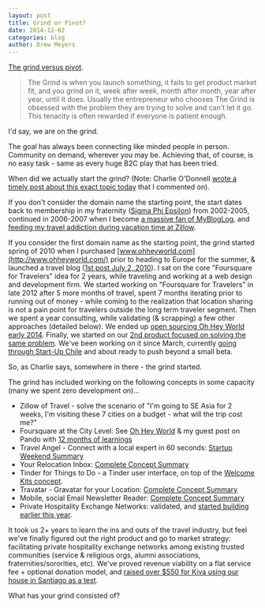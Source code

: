 ```yaml
---
layout: post
title: Grind or Pivot?
date: 2014-12-02
categories: blog
author: Drew Meyers
---
```

[The grind versus pivot](http://avc.com/2014/12/the-grind-vs-the-pivot/).

> The Grind is when you launch something, it fails to get product market fit, and you grind on it, week after week, month after month, year after year, until it does. Usually the entrepreneur who chooses The Grind is obsessed with the problem they are trying to solve and can’t let it go. This tenacity is often rewarded if everyone is patient enough.

I'd say, we are on the grind.

The goal has always been connecting like minded people in person. Community on demand, wherever you may be. Achieving that, of course, is no easy task - same as every huge B2C play that has been tried.

When did we actually start the grind? (Note: Charlie O'Donnell [wrote a timely post about this exact topic today](http://www.thisisgoingtobebig.com/blog/2014/12/2/because-the-domain-makes-it-really-real.html) that I commented on).

If you don't consider the domain name the starting point, the start dates back to membership in my fraternity ([Sigma Phi Epsilon](http://www.horizonapp.co/sigma-phi-epsilon)) from 2002-2005, continued in 2006-2007 when I become [a massive fan of MyBlogLog](http://www.horizonapp.co/blog/mybloglog/), and [feeding my travel addiction during vacation time at Zillow](http://www.drewmeyersinsights.com/2007/12/19/life-away-from-the-us/).

If you consider the first domain name as the starting point, the grind started spring of 2010 when I purchased [www.ohheyworld.com](http://www.ohheyworld.com/) prior to heading to Europe for the summer, & launched a travel blog ([1st post July 2, 2010](http://blog.ohheyworld.com/welcome-to-oh-hey-world-a-blog-devoted-to-backpacking-and-travel-for-gen-x-y/)). I sat on the core "Foursquare for Travelers" idea for 2 years, while traveling and working at a web design and development firm. We started working on "Foursquare for Travelers" in late 2012 after 5 more months of travel, spent 7 months iterating prior to running out of money - while coming to the realization that location sharing is not a pain point for travelers outside the long term traveler segment. Then we spent a year consulting, while validating (& scrapping) a few other approaches (detailed below). We ended up [open sourcing Oh Hey World early 2014](http://www.prweb.com/releases/2014/02/prweb11609447.htm). Finally, we started on our [2nd product focused on solving the same problem](http://www.horizonapp.co/blog/horizon-missed-connections/). We've been working on it since March, currently [going through Start-Up Chile](http://www.horizonapp.co/blog/startup-chile-journey-gen-10/) and about ready to push beyond a small beta.

So, as Charlie says, somewhere in there - the grind started.

The grind has included working on the following concepts in some capacity (many we spent zero development on)...

- Zillow of Travel - solve the scenario of "I'm going to SE Asia for 2 weeks, I'm visiting these 7 cities on a budget - what will the trip cost me?"
- Foursquare at the City Level: See [Oh Hey World](www.ohheyworld) & my guest post on Pando with [12 months of learnings](http://pando.com/2013/10/12/a-tech-startup-recap-12-months-in/)
- Travel Angel - Connect with a local expert in 60 seconds: [Startup Weekend Summary](http://blog.ohheyworld.com/tech-startup-learnings-summary-of-startup-weekend-seattle-travelangel-co/)
- Your Relocation Inbox: [Complete Concept Summary](http://geekestateblog.com/thinking-behind-potential-pivot-oh-hey-world-relocation/)
- Tinder for Things to Do - a Tinder user interface, on top of the [Welcome Kits concept](http://blog.ohheyworld.com/welcome-kits-digital-nomads-southeast-asia/).
- Travatar - Gravatar for your Location: [Complete Concept Summary](http://www.travelstartups.co/travatar-a-travel-business-idea-for-the-taking/)
- Mobile, social Email Newsletter Reader: [Complete Concept Summary](http://www.horizonapp.co/blog/mobile-social-email-newsletter-reader/)
- Private Hospitality Exchange Networks: validated, and [started building earlier this year](http://www.horizonapp.co/blog/horizon-missed-connections/).

It took us 2+ years to learn the ins and outs of the travel industry, but feel we've finally figured out the right product and go to market strategy: facilitating private hospitality exchange networks among existing trusted communities (service & religious orgs, alumni associations, fraternities/sororities, etc). We've proved revenue viability on a flat service fee + optional donation model, and [raised over $550 for Kiva using our house in Santiago as a test](http://www.horizonapp.co/drewmeyers/).

What has your grind consisted of?

